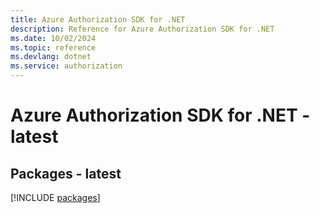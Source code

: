 ```yaml
---
title: Azure Authorization SDK for .NET
description: Reference for Azure Authorization SDK for .NET
ms.date: 10/02/2024
ms.topic: reference
ms.devlang: dotnet
ms.service: authorization
---
```

# Azure Authorization SDK for .NET - latest
## Packages - latest
[!INCLUDE [packages](authorization-index.md)]